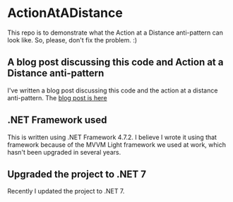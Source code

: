 # ActionAtADistance
This repo is to demonstrate what the Action at a Distance anti-pattern can look like. So, please, don't fix the problem. :)

## A blog post discussing this code and Action at a Distance anti-pattern
I've written a blog post discussing this code and the action at a distance anti-pattern. The [blog post is here](https://rodathome.wordpress.com/2020/02/22/the-action-at-a-distance-anti-pattern/)

## .NET Framework used
This is written using .NET Framework 4.7.2. I believe I wrote it using that framework because of the MVVM Light framework we used at work, which hasn't been upgraded in several years.

## Upgraded the project to .NET 7
Recently I updated the project to .NET 7.
